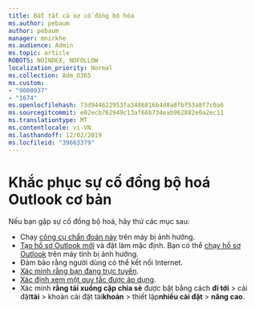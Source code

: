 ```yaml
---
title: Bắt tất cả sự cố đồng bộ hóa
ms.author: pebaum
author: pebaum
manager: mnirkhe
ms.audience: Admin
ms.topic: article
ROBOTS: NOINDEX, NOFOLLOW
localization_priority: Normal
ms.collection: Adm_O365
ms.custom:
- "9000037"
- "1674"
ms.openlocfilehash: 73d944622953fa3486816b4d8a8fbf53a8f7c0a6
ms.sourcegitcommit: e02ecb762949c13af66b734eab962882e0a2ec11
ms.translationtype: MT
ms.contentlocale: vi-VN
ms.lasthandoff: 12/02/2019
ms.locfileid: "39663379"
---
```

# <a name="basic-outlook-sync-troubleshooting"></a>Khắc phục sự cố đồng bộ hoá Outlook cơ bản

Nếu bạn gặp sự cố đồng bộ hoá, hãy thử các mục sau:

- Chạy [công cụ chẩn đoán này](https://aka.ms/sara-outlooksendreceive) trên máy bị ảnh hưởng.
- [Tạo hồ sơ Outlook mới](https://support.office.com/article/f544c1ba-3352-4b3b-be0b-8d42a540459d) và đặt làm mặc định. Bạn có thể [chạy hồ sơ Outlook](https://aka.ms/SaRA-OutlookSetupProfile) trên máy tính bị ảnh hưởng.
- Đảm bảo rằng người dùng có thể kết nối Internet. 
- [Xác minh rằng bạn đang trực tuyến](https://support.office.com/article/2460e4a8-16c7-47fc-b204-b1549275aac9).
- [Xác định xem một quy tắc được áp dụng](https://support.office.com/article/C24F5DEA-9465-4DF4-AD17-A50704D66C59).
- Xác minh **rằng tải xuống cặp chia sẻ** được bật bằng cách **đi tới** > cài đặt**tài** > khoản cài đặt tài**khoản** > thiết lập**nhiều cài đặt** > **nâng cao**.